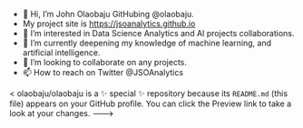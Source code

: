 - 👋 Hi, I’m John Olaobaju GitHubing @olaobaju.
- My project site is https://jsoanalytics.github.io
- 👀 I’m interested in Data Science Analytics and AI projects collaborations.
- 🌱 I’m currently deepening my knowledge of machine learning, and artificial intelligence.
- 💞️ I’m looking to collaborate on any projects.
- 📫 How to reach on Twitter  @JSOAnalytics

<
olaobaju/olaobaju is a ✨ special ✨ repository because its `README.md` (this file) appears on your GitHub profile.
You can click the Preview link to take a look at your changes.
--->
